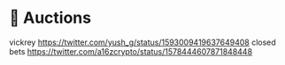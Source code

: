 # 🔨 Auctions
vickrey
https://twitter.com/yush_g/status/1593009419637649408
closed bets
https://twitter.com/a16zcrypto/status/1578444607871848448
